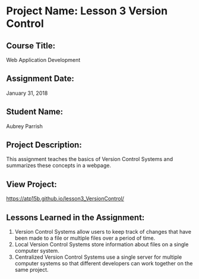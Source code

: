 # Project Name:  Lesson 3 Version Control


## Course Title:
Web Application Development

## Assignment Date:  
January 31, 2018

## Student Name:  
Aubrey Parrish

## Project Description:
This assignment teaches the basics of Version Control Systems and summarizes these concepts in a webpage. 

## View Project:
https://atp15b.github.io/lesson3_VersionControl/

## Lessons Learned in the Assignment:
1. Version Control Systems allow users to keep track of changes that have been made to a file or multiple files over a period of time. 
2. Local Version Control Systems store information about files on a single computer system. 
3. Centralized Version Control Systems use a single server for multiple computer systems so that different developers can work together on the same project. 

